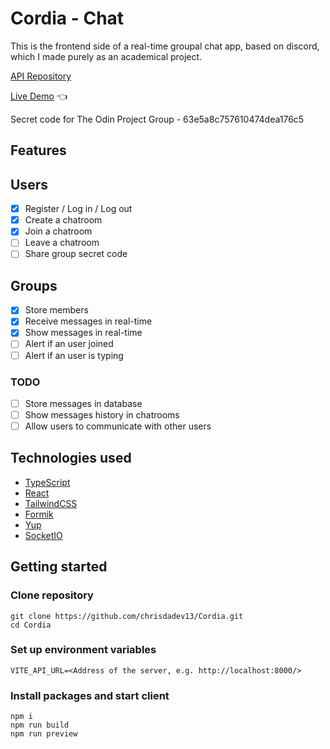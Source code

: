 # Cordia - Chat

This is the frontend side of a real-time groupal chat app, based on discord, which I made purely as an academical project.

[API Repository](https://github.com/chrisdadev13/Cordia-API)

[Live Demo](http://cordia.vercel.app) :point_left:

Secret code for The Odin Project Group - 63e5a8c757610474dea176c5

## Features

## Users

- [x] Register / Log in / Log out
- [x] Create a chatroom
- [x] Join a chatroom
- [ ] Leave a chatroom
- [ ] Share group secret code

## Groups

- [x] Store members
- [x] Receive messages in real-time
- [x] Show messages in real-time
- [ ] Alert if an user joined
- [ ] Alert if an user is typing

### TODO

- [ ] Store messages in database
- [ ] Show messages history in chatrooms
- [ ] Allow users to communicate with other users

## Technologies used

- [TypeScript](https://www.typescriptlang.org/)
- [React](https://pi.reactjs.org/)
- [TailwindCSS](https://tailwindcss.com/)
- [Formik](https://formik.org/)
- [Yup](https://github.com/jquense/yup)
- [SocketIO](https://socket.io)

## Getting started

### Clone repository

```
git clone https://github.com/chrisdadev13/Cordia.git
cd Cordia
```

### Set up environment variables

```
VITE_API_URL=<Address of the server, e.g. http://localhost:8000/>
```

### Install packages and start client

```
npm i
npm run build
npm run preview
```
